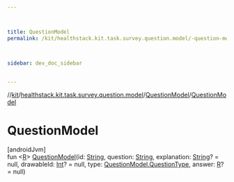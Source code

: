 ```yaml
---



title: QuestionModel
permalink: /kit/healthstack.kit.task.survey.question.model/-question-model/-question-model.html



sidebar: dev_doc_sidebar


---
```




//[kit](/kit.html)/[healthstack.kit.task.survey.question.model](../index.html)/[QuestionModel](index.html)/[QuestionModel](-question-model.html)



# QuestionModel



[androidJvm]\
fun &lt;[R](index.html)&gt; [QuestionModel](-question-model.html)(id: [String](https://kotlinlang.org/api/latest/jvm/stdlib/kotlin/-string/index.html), question: [String](https://kotlinlang.org/api/latest/jvm/stdlib/kotlin/-string/index.html), explanation: [String](https://kotlinlang.org/api/latest/jvm/stdlib/kotlin/-string/index.html)? = null, drawableId: [Int](https://kotlinlang.org/api/latest/jvm/stdlib/kotlin/-int/index.html)? = null, type: [QuestionModel.QuestionType](-question-type/index.html), answer: [R](index.html)? = null)







